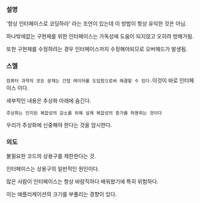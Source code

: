 ### 설명

'항상 인터페이스로 코딩하라' 라는 조언이 있는데 이 방법이 항상 유익한 것은 아님.

하나밖에없는 구현체를 위한 인터페이스는 가독성에 도움이 되지않고 오히려 방해가됨.

또한 구현체를 수정하려는 경우 인터페이스까지 수정해야되므로 오버헤드가 발생됨.

### 스멜

`컴퓨터 과학의 모든 문제는 간접 레이어를 도입함으로써 해결할 수 있다.`이것이 바로 인터페이스 이다.

세부적인 내용은 추상화 아래에 숨긴다.

`추상화는 인지된 복잡성의 감소를 위해 실제 복잡성의 증가를 허용하는 것이다` 

우리가 추상화에 신중해야 한다는 것을 암시한다.

### 의도

불필요한 코드의 상용구를 제한한다는 것.

인터페이스는 상용구의 일반적인 원인이다.

많은 사람이 인터페이스는 항상 바람직하다 배워왔기에 특히 위험하다.

이는 애플리케이션의 크기를 부풀리는 경향이 있다.